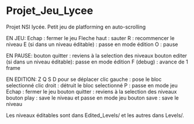# Projet_Jeu_Lycee
Projet NSI lycée. Petit jeu de platforming en auto-scrolling

EN JEU: 
Echap : fermer le jeu
Fleche haut : sauter
R : recommencer le niveau
E (si dans un niveau éditable) : passe en mode édition
O : pause


EN PAUSE:
bouton quitter : reviens à la selection des niveaux
bouton editer (si dans un niveau éditable): passe en mode édition
F (debug) : avance de 1 frame


EN EDITION:
Z Q S D pour se déplacer
clic gauche : pose le bloc selectionné
clic droit : détruit le bloc selectionné
P : passe en mode jeu
Echap : fermer le jeu
bouton quitter : reviens à la selection des niveaux
bouton play : save le niveau et passe en mode jeu
bouton save : save le niveau


Les niveaux éditables sont dans Edited_Levels/ et les autres dans Levels/.
